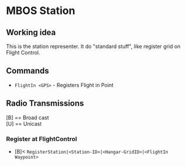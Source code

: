 # MBOS Station

## Working idea
This is the station representer. It do "standard stuff", like register grid on Flight Control.

## Commands
* `FlightIn <GPS>` - Registers Flight in Point

## Radio Transmissions
[B] == Broad cast    
[U] == Unicast

### Register at FlightControl
* [B]< `RegisterStation|<Station-ID>|<Hangar-GridID>|<FlightIn Waypoint>`
